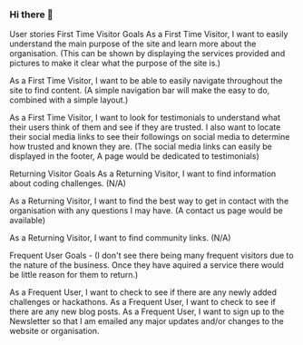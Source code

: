 ### Hi there 👋

<!--
**Danorak99/Danorak99** is a ✨ _special_ ✨ repository because its `README.md` (this file) appears on your GitHub profile.

Here are some ideas to get you started:

- 🔭 I’m currently working on ...
- 🌱 I’m currently learning ...
- 👯 I’m looking to collaborate on ...
- 🤔 I’m looking for help with ...
- 💬 Ask me about ...
- 📫 How to reach me: ...
- 😄 Pronouns: ...
- ⚡ Fun fact: ...
-->
User stories
First Time Visitor Goals
As a First Time Visitor, I want to easily understand the main purpose of the site and learn more about the organisation.
(This can be shown by displaying the services provided and pictures to make it clear what the purpose of the site is.)

As a First Time Visitor, I want to be able to easily navigate throughout the site to find content.
(A simple navigation bar will make the easy to do, combined with a simple layout.)

As a First Time Visitor, I want to look for testimonials to understand what their users think of them and see if they are trusted. I also want to locate their social media links to see their followings on social media to determine how trusted and known they are.
(The social media links can easily be displayed in the footer, A page would be dedicated to testimonials)

Returning Visitor Goals
As a Returning Visitor, I want to find information about coding challenges. (N/A)

As a Returning Visitor, I want to find the best way to get in contact with the organisation with any questions I may have.
(A contact us page would be available)

As a Returning Visitor, I want to find community links. (N/A)

Frequent User Goals - (I don't see there being many frequent visitors due to the nature of the business. Once they have aquired a service there would be little reason for them to return.)

As a Frequent User, I want to check to see if there are any newly added challenges or hackathons.
As a Frequent User, I want to check to see if there are any new blog posts.
As a Frequent User, I want to sign up to the Newsletter so that I am emailed any major updates and/or changes to the website or organisation.
